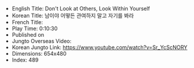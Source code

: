 * English Title: Don't Look at Others, Look Within Yourself
* Korean Title: 남이야 어떻든 관여하지 말고 자기를 봐라
* French Title: 
* Play Time: 0:10:30
* Published on 
* Jungto Overseas Video: 
* Korean Jungto Link: https://www.youtube.com/watch?v=Sr_YcScNORY
* Dimensions: 654x480
* Index: 489
